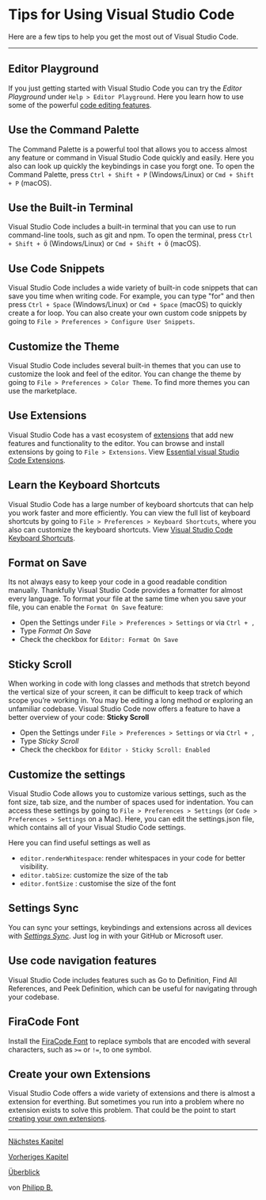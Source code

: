 # Tips for Using Visual Studio Code

Here are a few tips to help you get the most out of Visual Studio Code.

---

## Editor Playground

If you just getting started with Visual Studio Code you can try the *Editor Playground* under `Help > Editor Playground`. Here you learn how to use some of the powerful [code editing features](https://code.visualstudio.com/docs/editor/codebasics).

## Use the Command Palette

The Command Palette is a powerful tool that allows you to access almost any feature or command in Visual Studio Code quickly and easily. Here you also can look up quickly the keybindings in case you forgt one. To open the Command Palette, press `Ctrl + Shift + P` (Windows/Linux) or `Cmd + Shift + P` (macOS).

## Use the Built-in Terminal

Visual Studio Code includes a built-in terminal that you can use to run command-line tools, such as git and npm. To open the terminal, press `Ctrl + Shift + Ö` (Windows/Linux) or `Cmd + Shift + Ö` (macOS).

## Use Code Snippets

Visual Studio Code includes a wide variety of built-in code snippets that can save you time when writing code. For example, you can type "for" and then press `Ctrl + Space` (Windows/Linux) or `Cmd + Space` (macOS) to quickly create a for loop. You can also create your own custom code snippets by going to `File > Preferences > Configure User Snippets`.

## Customize the Theme

Visual Studio Code includes several built-in themes that you can use to customize the look and feel of the editor. You can change the theme by going to `File > Preferences > Color Theme`. To find more themes you can use the marketplace.

## Use Extensions

Visual Studio Code has a vast ecosystem of [extensions](https://marketplace.visualstudio.com/) that add new features and functionality to the editor. You can browse and install extensions by going to `File > Extensions`. View [Essential visual Studio Code Extensions](EssentialExtensions.md).

## Learn the Keyboard Shortcuts

Visual Studio Code has a large number of keyboard shortcuts that can help you work faster and more efficiently. You can view the full list of keyboard shortcuts by going to `File > Preferences > Keyboard Shortcuts`, where you also can customize the keyboard shortcuts. View [Visual Studio Code Keyboard Shortcuts](KeyboardShortcuts.md).

## Format on Save

Its not always easy to keep your code in a good readable condition manually. Thankfully Visual Studio Code provides a formatter for almost every language. To format your file at the same time when you save your file, you can enable the `Format On Save` feature:

* Open the Settings under `File > Preferences > Settings` or via `Ctrl + ,`
* Type *Format On Save*
* Check the checkbox for `Editor: Format On Save`

## Sticky Scroll

When working in code with long classes and methods that stretch beyond the vertical size of your screen, it can be difficult to keep track of which scope you’re working in. You may be editing a long method or exploring an unfamiliar codebase. Visual Studio Code now offers a feature to have a better overview of your code: **Sticky Scroll**

* Open the Settings under `File > Preferences > Settings` or via `Ctrl + ,`
* Type *Sticky Scroll*
* Check the checkbox for `Editor › Sticky Scroll: Enabled`

## Customize the settings

Visual Studio Code allows you to customize various settings, such as the font size, tab size, and the number of spaces used for indentation. You can access these settings by going to `File > Preferences > Settings` (or `Code > Preferences > Settings` on a Mac). Here, you can edit the settings.json file, which contains all of your Visual Studio Code settings.

Here you can find useful settings as well as

* `editor.renderWhitespace`: render whitespaces in your code for better visibility.
* `editor.tabSize`: customize the size of the tab
* `editor.fontSize` : customise the size of the font

## Settings Sync

You can sync your settings, keybindings and extensions across all devices with *[Settings Sync](https://code.visualstudio.com/docs/editor/settings-sync)*. Just log in with your GitHub or Microsoft user.

## Use code navigation features

Visual Studio Code includes features such as Go to Definition, Find All References, and Peek Definition, which can be useful for navigating through your codebase.

## FiraCode Font

Install the [FiraCode Font](https://github.com/tonsky/FiraCode) to replace symbols that are encoded with several characters, such as `>=` or `!=`, to one symbol.

## Create your own Extensions

Visual Studio Code offers a wide variety of extensions and there is almost a extension for everthing. But sometimes you run into a problem where no extension exists to solve this problem. That could be the point to start [creating your own extensions](https://code.visualstudio.com/api/get-started/your-first-extension).

---

[Nächstes Kapitel](KeyboardShortcuts.md)

[Vorheriges Kapitel](UsingVSCodeWithObjectScript.md)

[Überblick](../README.md)

von [Philipp B.](https://github.com/phil1436)
